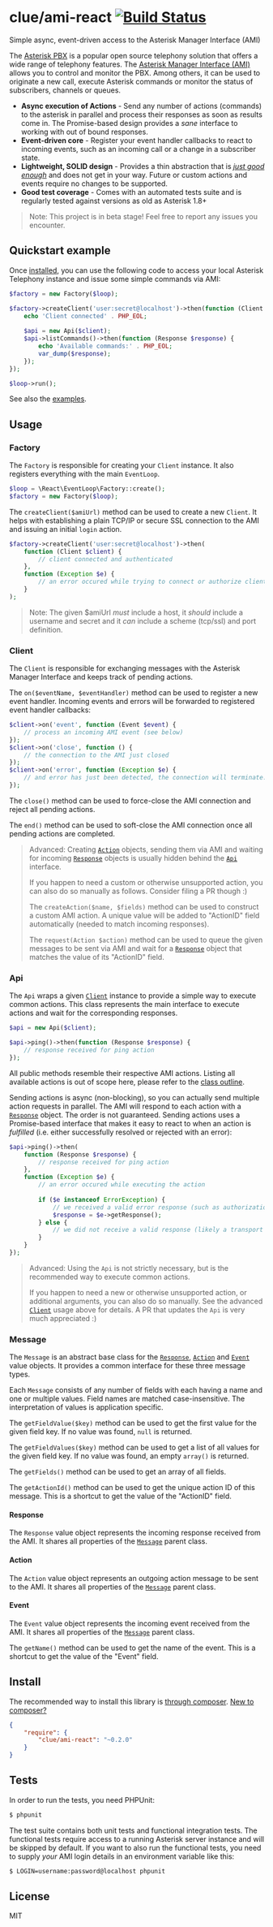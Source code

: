 # clue/ami-react [![Build Status](https://travis-ci.org/clue/php-ami-react.svg?branch=master)](https://travis-ci.org/clue/php-ami-react)

Simple async, event-driven access to the Asterisk Manager Interface (AMI)

The [Asterisk PBX](http://asterisk.org/) is a popular open source telephony solution
that offers a wide range of telephony features.
The [Asterisk Manager Interface (AMI)](https://wiki.asterisk.org/wiki/display/AST/The+Asterisk+Manager+TCP+IP+API)
allows you to control and monitor the PBX.
Among others, it can be used to originate a new call, execute Asterisk commands or
monitor the status of subscribers, channels or queues.

* **Async execution of Actions** -
  Send any number of actions (commands) to the asterisk in parallel and
  process their responses as soon as results come in.
  The Promise-based design provides a *sane* interface to working with out of bound responses.
* **Event-driven core** -
  Register your event handler callbacks to react to incoming events, such as an incoming call or
  a change in a subscriber state.
* **Lightweight, SOLID design** -
  Provides a thin abstraction that is [*just good enough*](http://en.wikipedia.org/wiki/Principle_of_good_enough)
  and does not get in your way.
  Future or custom actions and events require no changes to be supported.
* **Good test coverage** -
  Comes with an automated tests suite and is regularly tested against versions as old as Asterisk 1.8+

> Note: This project is in beta stage! Feel free to report any issues you encounter.

## Quickstart example

Once [installed](#install), you can use the following code to access your local
Asterisk Telephony instance and issue some simple commands via AMI:

```php
$factory = new Factory($loop);

$factory->createClient('user:secret@localhost')->then(function (Client $client) {
    echo 'Client connected' . PHP_EOL;
    
    $api = new Api($client);
    $api->listCommands()->then(function (Response $response) {
        echo 'Available commands:' . PHP_EOL;
        var_dump($response);
    });
});

$loop->run();
```

See also the [examples](examples).

## Usage

### Factory

The `Factory` is responsible for creating your `Client` instance.
It also registers everything with the main `EventLoop`.

```php
$loop = \React\EventLoop\Factory::create();
$factory = new Factory($loop);
```

The `createClient($amiUrl)` method can be used to create a new `Client`.
It helps with establishing a plain TCP/IP or secure SSL connection to the AMI
and issuing an initial `login` action.

```php
$factory->createClient('user:secret@localhost')->then(
    function (Client $client) {
        // client connected and authenticated
    },
    function (Exception $e) {
        // an error occured while trying to connect or authorize client
    }
);
```

> Note: The given $amiUrl *must* include a host, it *should* include a username and secret
> and it *can* include a scheme (tcp/ssl) and port definition.

### Client

The `Client` is responsible for exchanging messages with the Asterisk Manager Interface
and keeps track of pending actions.

The `on($eventName, $eventHandler)` method can be used to register a new event handler.
Incoming events and errors will be forwarded to registered event handler callbacks:

```php
$client->on('event', function (Event $event) {
    // process an incoming AMI event (see below)
});
$client->on('close', function () {
    // the connection to the AMI just closed
});
$client->on('error', function (Exception $e) {
    // and error has just been detected, the connection will terminate...
});
```

The `close()` method can be used to force-close the AMI connection and reject all pending actions.

The `end()` method can be used to soft-close the AMI connection once all pending actions are completed.

> Advanced: Creating [`Action`](#action) objects, sending them via AMI and waiting for incoming
> [`Response`](#response) objects is usually hidden behind the [`Api`](#api) interface.
>
> If you happen to need a custom or otherwise unsupported action, you can also do so manually
> as follows. Consider filing a PR though :)
>
> The `createAction($name, $fields)` method can be used to construct a custom AMI action.
> A unique value will be added to "ActionID" field automatically (needed to match incoming responses).
>
> The `request(Action $action)` method can be used to queue the given messages to be sent via AMI
> and wait for a [`Response`](#response) object that matches the value of its "ActionID" field.

### Api

The `Api` wraps a given [`Client`](#client) instance to provide a simple way to execute common actions.
This class represents the main interface to execute actions and wait for the corresponding responses.

```php
$api = new Api($client);

$api->ping()->then(function (Response $response) {
    // response received for ping action
});
```

All public methods resemble their respective AMI actions.
Listing all available actions is out of scope here, please refer to the [class outline](src/Api.php).

Sending actions is async (non-blocking), so you can actually send multiple action requests in parallel.
The AMI will respond to each action with a [`Response`](#response) object. The order is not guaranteed.
Sending actions uses a Promise-based interface that makes it easy to react to when an action is *fulfilled*
(i.e. either successfully resolved or rejected with an error):

```php
$api->ping()->then(
    function (Response $response) {
        // response received for ping action
    },
    function (Exception $e) {
        // an error occured while executing the action
        
        if ($e instanceof ErrorException) {
            // we received a valid error response (such as authorization error)
            $response = $e->getResponse();
        } else {
            // we did not receive a valid response (likely a transport issue)
        }
    }
});
```

> Advanced: Using the `Api` is not strictly necessary, but is the recommended way to execute common actions.
>
> If you happen to need a new or otherwise unsupported action, or additional arguments,
> you can also do so manually. See the advanced [`Client`](#client) usage above for details.
> A PR that updates the `Api` is very much appreciated :)

### Message

The `Message` is an abstract base class for the [`Response`](#response), [`Action`](#action) and [`Event`](#event) value objects.
It provides a common interface for these three message types.

Each `Message` consists of any number of fields with each having a name and one or multiple values.
Field names are matched case-insensitive. The interpretation of values is application specific.

The `getFieldValue($key)` method can be used to get the first value for the given field key.
If no value was found, `null` is returned.

The `getFieldValues($key)` method can be used to get a list of all values for the given field key.
If no value was found, an empty `array()` is returned.

The `getFields()` method can be used to get an array of all fields.

The `getActionId()` method can be used to get the unique action ID of this message.
This is a shortcut to get the value of the "ActionID" field.

#### Response

The `Response` value object represents the incoming response received from the AMI.
It shares all properties of the [`Message`](#message) parent class.

#### Action

The `Action` value object represents an outgoing action message to be sent to the AMI.
It shares all properties of the [`Message`](#message) parent class.

#### Event

The `Event` value object represents the incoming event received from the AMI.
It shares all properties of the [`Message`](#message) parent class.

The `getName()` method can be used to get the name of the event.
This is a shortcut to get the value of the "Event" field.

## Install

The recommended way to install this library is [through composer](http://getcomposer.org). [New to composer?](http://getcomposer.org/doc/00-intro.md)

```JSON
{
    "require": {
        "clue/ami-react": "~0.2.0"
    }
}
```

## Tests

In order to run the tests, you need PHPUnit:

```bash
$ phpunit
```

The test suite contains both unit tests and functional integration tests.
The functional tests require access to a running Asterisk server instance
and will be skipped by default.
If you want to also run the functional tests, you need to supply *your* AMI login
details in an environment variable like this:

```bash
$ LOGIN=username:password@localhost phpunit
```

## License

MIT
